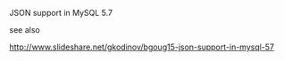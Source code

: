 JSON support in MySQL 5.7

see also

http://www.slideshare.net/gkodinov/bgoug15-json-support-in-mysql-57
